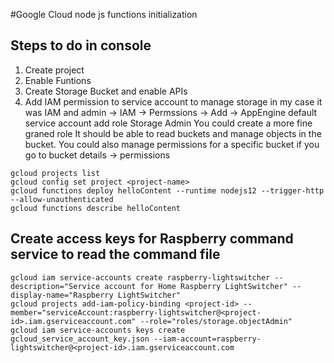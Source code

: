 #Google Cloud node js functions initialization

## Steps to do in console
1. Create project
2. Enable Funtions
3. Create Storage Bucket and enable APIs
4. Add IAM permission to service account to manage storage
in my case it was IAM and admin -> IAM -> Permssions -> Add -> AppEngine default service account add role Storage Admin 
You could create a more fine graned role 
It should be able to read buckets and manage objects in the bucket. You could also manage permissions for a specific bucket if you go to bucket details -> permissions

```
gcloud projects list
gcloud config set project <project-name>
gcloud functions deploy helloContent --runtime nodejs12 --trigger-http --allow-unauthenticated
gcloud functions describe helloContent
```

## Create access keys for Raspberry command service to read the command file

```
gcloud iam service-accounts create raspberry-lightswitcher --description="Service account for Home Raspberry LightSwitcher" --display-name="Raspberry LightSwitcher"
gcloud projects add-iam-policy-binding <project-id> --member="serviceAccount:raspberry-lightswitcher@<project-id>.iam.gserviceaccount.com" --role="roles/storage.objectAdmin"
gcloud iam service-accounts keys create gcloud_service_account_key.json --iam-account=raspberry-lightswitcher@<project-id>.iam.gserviceaccount.com
```
